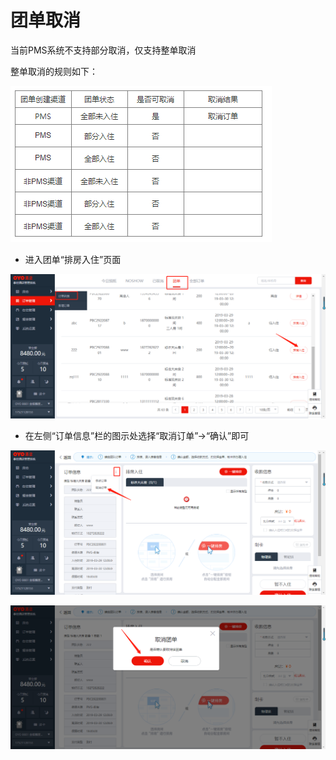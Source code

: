 # 团单取消

当前PMS系统不支持部分取消，仅支持整单取消

整单取消的规则如下：

![](../../../.gitbook/assets/image%20%28533%29.png)

* 进入团单“排房入住”页面

![](../../../.gitbook/assets/image%20%28499%29.png)

* 在左侧“订单信息”栏的图示处选择“取消订单”→“确认”即可

![](../../../.gitbook/assets/image%20%28506%29.png)

![](../../../.gitbook/assets/image%20%28301%29.png)

